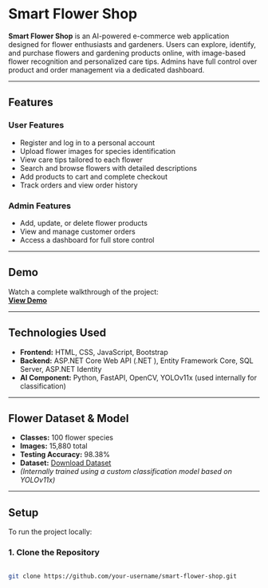 # Smart Flower Shop

**Smart Flower Shop** is an AI-powered e-commerce web application designed for flower enthusiasts and gardeners. Users can explore, identify, and purchase flowers and gardening products online, with image-based flower recognition and personalized care tips. Admins have full control over product and order management via a dedicated dashboard.

---

## Features

### User Features
- Register and log in to a personal account
- Upload flower images for species identification
- View care tips tailored to each flower
- Search and browse flowers with detailed descriptions
- Add products to cart and complete checkout
- Track orders and view order history

### Admin Features
- Add, update, or delete flower products
- View and manage customer orders
- Access a dashboard for full store control

---



## Demo

Watch a complete walkthrough of the project:  
[**View Demo**](https://drive.google.com/file/d/1INxlw0d-_BCsgVLcqQaHbli_1nYHJMH5/view?usp=drive_link)

---

## Technologies Used

- **Frontend:** HTML, CSS, JavaScript, Bootstrap  
- **Backend:** ASP.NET Core Web API (.NET ), Entity Framework Core, SQL Server, ASP.NET Identity  
- **AI Component:** Python, FastAPI, OpenCV, YOLOv11x (used internally for classification)

---

## Flower Dataset & Model

- **Classes:** 100 flower species  
- **Images:** 15,880 total  
- **Testing Accuracy:** 98.38%  
- **Dataset:** [Download Dataset](https://drive.google.com/file/d/1ZXEmb14iU1RmhCMd84L6zKrl5eeR6YJR/view?usp=drive_link)  
- *(Internally trained using a custom classification model based on YOLOv11x)*

---

## Setup

To run the project locally:

### 1. Clone the Repository
```bash
  
git clone https://github.com/your-username/smart-flower-shop.git
